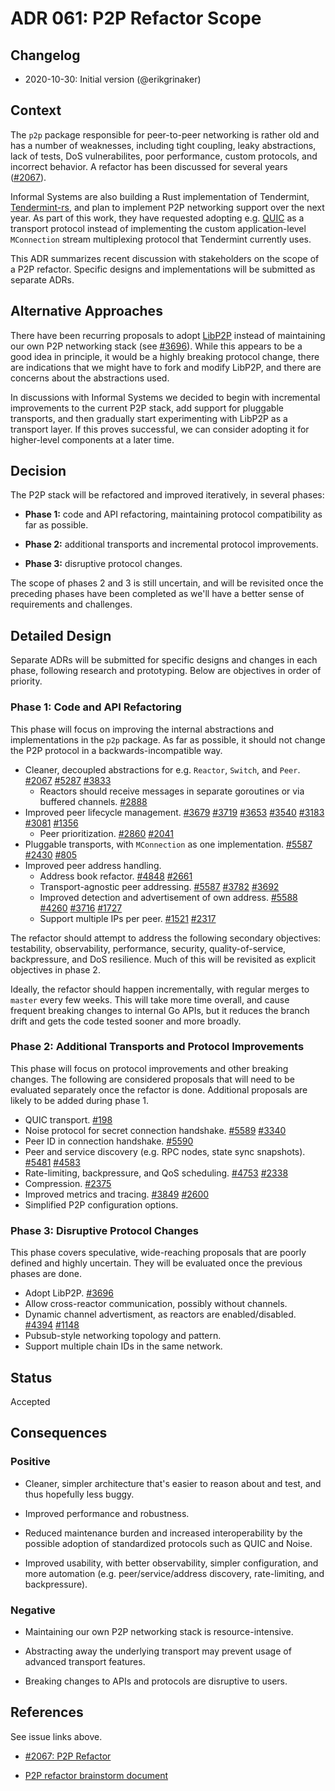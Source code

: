 # ADR 061: P2P Refactor Scope

## Changelog

- 2020-10-30: Initial version (@erikgrinaker)

## Context

The `p2p` package responsible for peer-to-peer networking is rather old and has a number of weaknesses, including tight coupling, leaky abstractions, lack of tests, DoS vulnerabilites, poor performance, custom protocols, and incorrect behavior. A refactor has been discussed for several years ([#2067](https://github.com/klyed/tendermint/issues/2067)).

Informal Systems are also building a Rust implementation of Tendermint, [Tendermint-rs](https://github.com/informalsystems/tendermint-rs), and plan to implement P2P networking support over the next year. As part of this work, they have requested adopting e.g. [QUIC](https://datatracker.ietf.org/doc/draft-ietf-quic-transport/) as a transport protocol instead of implementing the custom application-level `MConnection` stream multiplexing protocol that Tendermint currently uses.

This ADR summarizes recent discussion with stakeholders on the scope of a P2P refactor. Specific designs and implementations will be submitted as separate ADRs.

## Alternative Approaches

There have been recurring proposals to adopt [LibP2P](https://libp2p.io) instead of maintaining our own P2P networking stack (see [#3696](https://github.com/klyed/tendermint/issues/3696)). While this appears to be a good idea in principle, it would be a highly breaking protocol change, there are indications that we might have to fork and modify LibP2P, and there are concerns about the abstractions used.

In discussions with Informal Systems we decided to begin with incremental improvements to the current P2P stack, add support for pluggable transports, and then gradually start experimenting with LibP2P as a transport layer. If this proves successful, we can consider adopting it for higher-level components at a later time.

## Decision

The P2P stack will be refactored and improved iteratively, in several phases:

* **Phase 1:** code and API refactoring, maintaining protocol compatibility as far as possible.

* **Phase 2:** additional transports and incremental protocol improvements.

* **Phase 3:** disruptive protocol changes.

The scope of phases 2 and 3 is still uncertain, and will be revisited once the preceding phases have been completed as we'll have a better sense of requirements and challenges.

## Detailed Design

Separate ADRs will be submitted for specific designs and changes in each phase, following research and prototyping. Below are objectives in order of priority.

### Phase 1: Code and API Refactoring

This phase will focus on improving the internal abstractions and implementations in the `p2p` package. As far as possible, it should not change the P2P protocol in a backwards-incompatible way.

* Cleaner, decoupled abstractions for e.g. `Reactor`, `Switch`, and `Peer`. [#2067](https://github.com/klyed/tendermint/issues/2067) [#5287](https://github.com/klyed/tendermint/issues/5287) [#3833](https://github.com/klyed/tendermint/issues/3833)
    * Reactors should receive messages in separate goroutines or via buffered channels. [#2888](https://github.com/klyed/tendermint/issues/2888)
* Improved peer lifecycle management. [#3679](https://github.com/klyed/tendermint/issues/3679) [#3719](https://github.com/klyed/tendermint/issues/3719) [#3653](https://github.com/klyed/tendermint/issues/3653) [#3540](https://github.com/klyed/tendermint/issues/3540) [#3183](https://github.com/klyed/tendermint/issues/3183) [#3081](https://github.com/klyed/tendermint/issues/3081) [#1356](https://github.com/klyed/tendermint/issues/1356)
    * Peer prioritization. [#2860](https://github.com/klyed/tendermint/issues/2860) [#2041](https://github.com/klyed/tendermint/issues/2041)
* Pluggable transports, with `MConnection` as one implementation. [#5587](https://github.com/klyed/tendermint/issues/5587) [#2430](https://github.com/klyed/tendermint/issues/2430) [#805](https://github.com/klyed/tendermint/issues/805)
* Improved peer address handling.
    * Address book refactor. [#4848](https://github.com/klyed/tendermint/issues/4848) [#2661](https://github.com/klyed/tendermint/issues/2661)
    * Transport-agnostic peer addressing. [#5587](https://github.com/klyed/tendermint/issues/5587) [#3782](https://github.com/klyed/tendermint/issues/3782) [#3692](https://github.com/klyed/tendermint/issues/3692)
    * Improved detection and advertisement of own address. [#5588](https://github.com/klyed/tendermint/issues/5588) [#4260](https://github.com/klyed/tendermint/issues/4260) [#3716](https://github.com/klyed/tendermint/issues/3716) [#1727](https://github.com/klyed/tendermint/issues/1727)
    * Support multiple IPs per peer. [#1521](https://github.com/klyed/tendermint/issues/1521) [#2317](https://github.com/klyed/tendermint/issues/2317)

The refactor should attempt to address the following secondary objectives: testability, observability, performance, security, quality-of-service, backpressure, and DoS resilience. Much of this will be revisited as explicit objectives in phase 2.

Ideally, the refactor should happen incrementally, with regular merges to `master` every few weeks. This will take more time overall, and cause frequent breaking changes to internal Go APIs, but it reduces the branch drift and gets the code tested sooner and more broadly.

### Phase 2: Additional Transports and Protocol Improvements

This phase will focus on protocol improvements and other breaking changes. The following are considered proposals that will need to be evaluated separately once the refactor is done. Additional proposals are likely to be added during phase 1.

* QUIC transport. [#198](https://github.com/tendermint/spec/issues/198)
* Noise protocol for secret connection handshake. [#5589](https://github.com/klyed/tendermint/issues/5589) [#3340](https://github.com/klyed/tendermint/issues/3340)
* Peer ID in connection handshake. [#5590](https://github.com/klyed/tendermint/issues/5590)
* Peer and service discovery (e.g. RPC nodes, state sync snapshots). [#5481](https://github.com/klyed/tendermint/issues/5481) [#4583](https://github.com/klyed/tendermint/issues/4583)
* Rate-limiting, backpressure, and QoS scheduling. [#4753](https://github.com/klyed/tendermint/issues/4753) [#2338](https://github.com/klyed/tendermint/issues/2338)
* Compression. [#2375](https://github.com/klyed/tendermint/issues/2375)
* Improved metrics and tracing. [#3849](https://github.com/klyed/tendermint/issues/3849) [#2600](https://github.com/klyed/tendermint/issues/2600)
* Simplified P2P configuration options.

### Phase 3: Disruptive Protocol Changes

This phase covers speculative, wide-reaching proposals that are poorly defined and highly uncertain. They will be evaluated once the previous phases are done.

* Adopt LibP2P. [#3696](https://github.com/klyed/tendermint/issues/3696)
* Allow cross-reactor communication, possibly without channels.
* Dynamic channel advertisment, as reactors are enabled/disabled. [#4394](https://github.com/klyed/tendermint/issues/4394) [#1148](https://github.com/klyed/tendermint/issues/1148)
* Pubsub-style networking topology and pattern.
* Support multiple chain IDs in the same network.

## Status

Accepted

## Consequences

### Positive

* Cleaner, simpler architecture that's easier to reason about and test, and thus hopefully less buggy.

* Improved performance and robustness.

* Reduced maintenance burden and increased interoperability by the possible adoption of standardized protocols such as QUIC and Noise.

* Improved usability, with better observability, simpler configuration, and more automation (e.g. peer/service/address discovery, rate-limiting, and backpressure).

### Negative

* Maintaining our own P2P networking stack is resource-intensive.

* Abstracting away the underlying transport may prevent usage of advanced transport features.

* Breaking changes to APIs and protocols are disruptive to users.

## References

See issue links above.

- [#2067: P2P Refactor](https://github.com/klyed/tendermint/issues/2067)

- [P2P refactor brainstorm document](https://docs.google.com/document/d/1FUTADZyLnwA9z7ndayuhAdAFRKujhh_y73D0ZFdKiOQ/edit?pli=1#)

